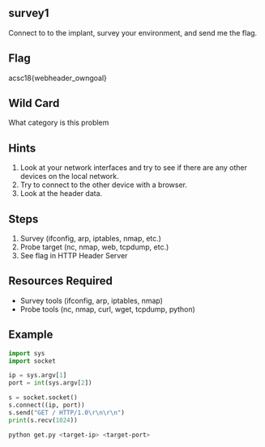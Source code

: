 ## survey1

Connect to to the implant, survey your environment, and send me the flag.

## Flag
acsc18{webheader_owngoal}

## Wild Card
What category is this problem

## Hints
1. Look at your network interfaces and try to see if there are any other devices on the local network.
1. Try to connect to the other device with a browser.
1. Look at the header data.

## Steps
1. Survey (ifconfig, arp, iptables, nmap, etc.)
1. Probe target (nc, nmap, web, tcpdump, etc.)
1. See flag in HTTP Header Server


## Resources Required
* Survey tools (ifconfig, arp, iptables, nmap)
* Probe tools (nc, nmap, curl, wget, tcpdump, python)

## Example
``` python
import sys
import socket

ip = sys.argv[1]
port = int(sys.argv[2])

s = socket.socket()
s.connect((ip, port))
s.send("GET / HTTP/1.0\r\n\r\n")
print(s.recv(1024))
```
``` bash
python get.py <target-ip> <target-port>
